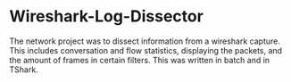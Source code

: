 # Wireshark-Log-Dissector
The network project was to dissect information from a wireshark capture. This includes conversation and flow statistics, displaying the packets, and the amount of frames in certain filters. This was written in batch and in TShark.
